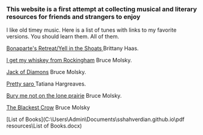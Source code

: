 ### This website is a first attempt at collecting musical and literary resources for friends and strangers to enjoy ###


I like old timey music. Here is a list of tunes with links to my favorite versions. You should learn them. All of them.

<a href ="https://www.youtube.com/watch?v=AI6Z04d5Wpc"> Bonaparte's Retreat/Yell in the Shoats </a> Brittany Haas.

<a href ="https://www.youtube.com/watch?v=lYh0LyhTj_Q"> I get my whiskey from Rockingham</a> Bruce Molsky.

<a href ="https://www.youtube.com/watch?v=jxmtrd0H8og"> Jack of Diamons</a> Bruce Molsky.

<a href ="https://www.youtube.com/watch?v=VerYTG1MlhE&list=PLuyJzev9Xki1k2t9YB1geYq0CXl3-NhCQ"> Pretty saro </a>Tatiana Hargreaves.

<a href ="https://www.youtube.com/watch?v=kuhtMnm6KjM"> Bury me not on the lone prairie</a> Bruce Molsky.

<a href ="https://www.youtube.com/watch?v=d6jh1vqNvMs">The Blackest Crow</a> Bruce Molsky

[List of Books](C:\Users\Admin\Documents\sshahverdian.github.io\pdf resources\List of Books.docx)
